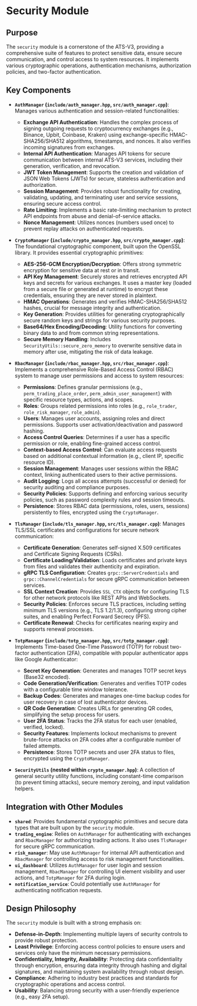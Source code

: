 # Security Module

## Purpose

The `security` module is a cornerstone of the ATS-V3, providing a comprehensive suite of features to protect sensitive data, ensure secure communication, and control access to system resources. It implements various cryptographic operations, authentication mechanisms, authorization policies, and two-factor authentication.

## Key Components

-   **`AuthManager` (`include/auth_manager.hpp`, `src/auth_manager.cpp`)**:
    Manages various authentication and session-related functionalities:
    -   **Exchange API Authentication**: Handles the complex process of signing outgoing requests to cryptocurrency exchanges (e.g., Binance, Upbit, Coinbase, Kraken) using exchange-specific HMAC-SHA256/SHA512 algorithms, timestamps, and nonces. It also verifies incoming signatures from exchanges.
    -   **Internal API Authentication**: Manages API tokens for secure communication between internal ATS-V3 services, including their generation, verification, and revocation.
    -   **JWT Token Management**: Supports the creation and validation of JSON Web Tokens (JWTs) for secure, stateless authentication and authorization.
    -   **Session Management**: Provides robust functionality for creating, validating, updating, and terminating user and service sessions, ensuring secure access control.
    -   **Rate Limiting**: Implements a basic rate-limiting mechanism to protect API endpoints from abuse and denial-of-service attacks.
    -   **Nonce Management**: Utilizes nonces (numbers used once) to prevent replay attacks on authenticated requests.

-   **`CryptoManager` (`include/crypto_manager.hpp`, `src/crypto_manager.cpp`)**:
    The foundational cryptographic component, built upon the OpenSSL library. It provides essential cryptographic primitives:
    -   **AES-256-GCM Encryption/Decryption**: Offers strong symmetric encryption for sensitive data at rest or in transit.
    -   **API Key Management**: Securely stores and retrieves encrypted API keys and secrets for various exchanges. It uses a master key (loaded from a secure file or generated at runtime) to encrypt these credentials, ensuring they are never stored in plaintext.
    -   **HMAC Operations**: Generates and verifies HMAC-SHA256/SHA512 hashes, crucial for message integrity and authentication.
    -   **Key Generation**: Provides utilities for generating cryptographically secure random keys and strings for various security purposes.
    -   **Base64/Hex Encoding/Decoding**: Utility functions for converting binary data to and from common string representations.
    -   **Secure Memory Handling**: Includes `SecurityUtils::secure_zero_memory` to overwrite sensitive data in memory after use, mitigating the risk of data leakage.

-   **`RbacManager` (`include/rbac_manager.hpp`, `src/rbac_manager.cpp`)**:
    Implements a comprehensive Role-Based Access Control (RBAC) system to manage user permissions and access to system resources:
    -   **Permissions**: Defines granular permissions (e.g., `perm_trading_place_order`, `perm_admin_user_management`) with specific resource types, actions, and scopes.
    -   **Roles**: Groups related permissions into roles (e.g., `role_trader`, `role_risk_manager`, `role_admin`).
    -   **Users**: Manages user accounts, assigning roles and direct permissions. Supports user activation/deactivation and password hashing.
    -   **Access Control Queries**: Determines if a user has a specific permission or role, enabling fine-grained access control.
    -   **Context-based Access Control**: Can evaluate access requests based on additional contextual information (e.g., client IP, specific resource ID).
    -   **Session Management**: Manages user sessions within the RBAC context, linking authenticated users to their active permissions.
    -   **Audit Logging**: Logs all access attempts (successful or denied) for security auditing and compliance purposes.
    -   **Security Policies**: Supports defining and enforcing various security policies, such as password complexity rules and session timeouts.
    -   **Persistence**: Stores RBAC data (permissions, roles, users, sessions) persistently to files, encrypted using the `CryptoManager`.

-   **`TlsManager` (`include/tls_manager.hpp`, `src/tls_manager.cpp`)**:
    Manages TLS/SSL certificates and configurations for secure network communication:
    -   **Certificate Generation**: Generates self-signed X.509 certificates and Certificate Signing Requests (CSRs).
    -   **Certificate Loading/Validation**: Loads certificates and private keys from files and validates their authenticity and expiration.
    -   **gRPC TLS Configuration**: Creates `grpc::ServerCredentials` and `grpc::ChannelCredentials` for secure gRPC communication between services.
    -   **SSL Context Creation**: Provides `SSL_CTX` objects for configuring TLS for other network protocols like REST APIs and WebSockets.
    -   **Security Policies**: Enforces secure TLS practices, including setting minimum TLS versions (e.g., TLS 1.2/1.3), configuring strong cipher suites, and enabling Perfect Forward Secrecy (PFS).
    -   **Certificate Renewal**: Checks for certificates nearing expiry and supports renewal processes.

-   **`TotpManager` (`include/totp_manager.hpp`, `src/totp_manager.cpp`)**:
    Implements Time-based One-Time Password (TOTP) for robust two-factor authentication (2FA), compatible with popular authenticator apps like Google Authenticator:
    -   **Secret Key Generation**: Generates and manages TOTP secret keys (Base32 encoded).
    -   **Code Generation/Verification**: Generates and verifies TOTP codes with a configurable time window tolerance.
    -   **Backup Codes**: Generates and manages one-time backup codes for user recovery in case of lost authenticator devices.
    -   **QR Code Generation**: Creates URLs for generating QR codes, simplifying the setup process for users.
    -   **User 2FA Status**: Tracks the 2FA status for each user (enabled, verified, locked).
    -   **Security Features**: Implements lockout mechanisms to prevent brute-force attacks on 2FA codes after a configurable number of failed attempts.
    -   **Persistence**: Stores TOTP secrets and user 2FA status to files, encrypted using the `CryptoManager`.

-   **`SecurityUtils` (nested within `crypto_manager.hpp`)**:
    A collection of general security utility functions, including constant-time comparison (to prevent timing attacks), secure memory zeroing, and input validation helpers.

## Integration with Other Modules

-   **`shared`**: Provides fundamental cryptographic primitives and secure data types that are built upon by the `security` module.
-   **`trading_engine`**: Relies on `AuthManager` for authenticating with exchanges and `RbacManager` for authorizing trading actions. It also uses `TlsManager` for secure gRPC communication.
-   **`risk_manager`**: May use `AuthManager` for internal API authentication and `RbacManager` for controlling access to risk management functionalities.
-   **`ui_dashboard`**: Utilizes `AuthManager` for user login and session management, `RbacManager` for controlling UI element visibility and user actions, and `TotpManager` for 2FA during login.
-   **`notification_service`**: Could potentially use `AuthManager` for authenticating notification requests.

## Design Philosophy

The `security` module is built with a strong emphasis on:
-   **Defense-in-Depth**: Implementing multiple layers of security controls to provide robust protection.
-   **Least Privilege**: Enforcing access control policies to ensure users and services only have the minimum necessary permissions.
-   **Confidentiality, Integrity, Availability**: Protecting data confidentiality through encryption, ensuring data integrity through hashing and digital signatures, and maintaining system availability through robust design.
-   **Compliance**: Adhering to industry best practices and standards for cryptographic operations and access control.
-   **Usability**: Balancing strong security with a user-friendly experience (e.g., easy 2FA setup).

